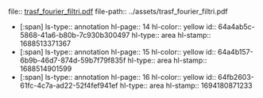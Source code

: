 file:: [trasf_fourier_filtri.pdf](../assets/trasf_fourier_filtri.pdf)
file-path:: ../assets/trasf_fourier_filtri.pdf

- [:span]
  ls-type:: annotation
  hl-page:: 14
  hl-color:: yellow
  id:: 64a4ab5c-5868-41a6-b80b-7c930b300497
  hl-type:: area
  hl-stamp:: 1688513371367
- [:span]
  ls-type:: annotation
  hl-page:: 15
  hl-color:: yellow
  id:: 64a4b157-6b9b-46d7-874d-59b7f79f835f
  hl-type:: area
  hl-stamp:: 1688514901599
- [:span]
  ls-type:: annotation
  hl-page:: 16
  hl-color:: yellow
  id:: 64fb2603-61fc-4c7a-ad22-52f4fef941ef
  hl-type:: area
  hl-stamp:: 1694180871233